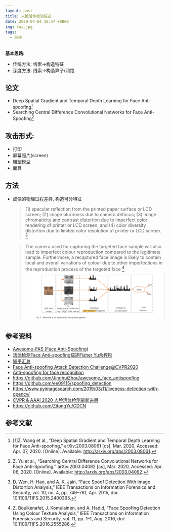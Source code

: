 ```yaml
---
layout: post
title: 人脸活体检测综述
date: 2020-04-04 20:47 +0800
img: fas.jpg
tags:
  - 综述
---
```


**基本思路**:  
  - 传统方法: 线索->构造特征
  - 深度方法: 线索->构造算子/网路

## 论文

- Deep Spatial Gradient and Temporal Depth Learning for Face Anti-spoofing[^4]
- Searching Central Difference Convolutional Networks for Face Anti-Spoofing[^3]

## 攻击形式:

- 打印
- 屏幕照片(screen)
- 雕塑模型
- 面具

## 方法

- 成像的物理过程差异, 构造可分特征
  
  > (1) specular reflection from the printed paper surface or LCD screen; (2) image blurriness due to camera defocus; (3) image chromaticity and contrast distortion due to imperfect color rendering of printer or LCD screen; and (4) color diversity distortion due to limited color resolution of printer or LCD screen. [^1]

  > The camera used for capturing the targeted face sample will also lead to imperfect colour reproduction compared to the legitimate sample. Furthermore, a recaptured face image is likely to contain local and overall variations of colour due to other imperfections in the reproduction process of the targeted face [^2]
  ![](/assets/img/color-texture.png)

## 参考资料

- [Awesome-FAS (Face Anti-Spoofing)](https://github.com/RizhaoCai/Awesome-FAS#awesome-fas-face-anti-spoofing)
- [活体检测Face Anti-spoofing综述Fisher Yu余梓彤](https://zhuanlan.zhihu.com/p/43480539)
- [知乎汇总](https://zhuanlan.zhihu.com/p/69733383)
- [Face Anti-spoofing Attack Detection Challenge@CVPR2020](https://sites.google.com/qq.com/face-anti-spoofing/winners-results/challengecvpr2020)
- [Anti-spoofing for face recognition](https://thakkarnidhi.com/blogs/datascience/anti-spoofing-for-face-recognition/)
- https://github.com/JinghuiZhou/awesome_face_antispoofing
- https://github.com/ee09115/spoofing_detection
- https://www.pyimagesearch.com/2019/03/11/liveness-detection-with-opencv/
- [CVPR & AAAI 2020 人脸活体检测最新进展](https://zhuanlan.zhihu.com/p/114313640)
- https://github.com/ZitongYu/CDCN

## 参考文献

[^1]: D. Wen, H. Han, and A. K. Jain, “Face Spoof Detection With Image Distortion Analysis,” IEEE Transactions on Information Forensics and Security, vol. 10, no. 4, pp. 746–761, Apr. 2015, doi: 10.1109/TIFS.2015.2400395.
[^2]: Z. Boulkenafet, J. Komulainen, and A. Hadid, “Face Spoofing Detection Using Colour Texture Analysis,” IEEE Transactions on Information Forensics and Security, vol. 11, pp. 1–1, Aug. 2016, doi: 10.1109/TIFS.2016.2555286.
[^3]: Z. Yu et al., “Searching Central Difference Convolutional Networks for Face Anti-Spoofing,” arXiv:2003.04092 [cs], Mar. 2020, Accessed: Apr. 06, 2020. [Online]. Available: http://arxiv.org/abs/2003.04092.
[^4]: [1]Z. Wang et al., “Deep Spatial Gradient and Temporal Depth Learning for Face Anti-spoofing,” arXiv:2003.08061 [cs], Mar. 2020, Accessed: Apr. 07, 2020. [Online]. Available: http://arxiv.org/abs/2003.08061.

